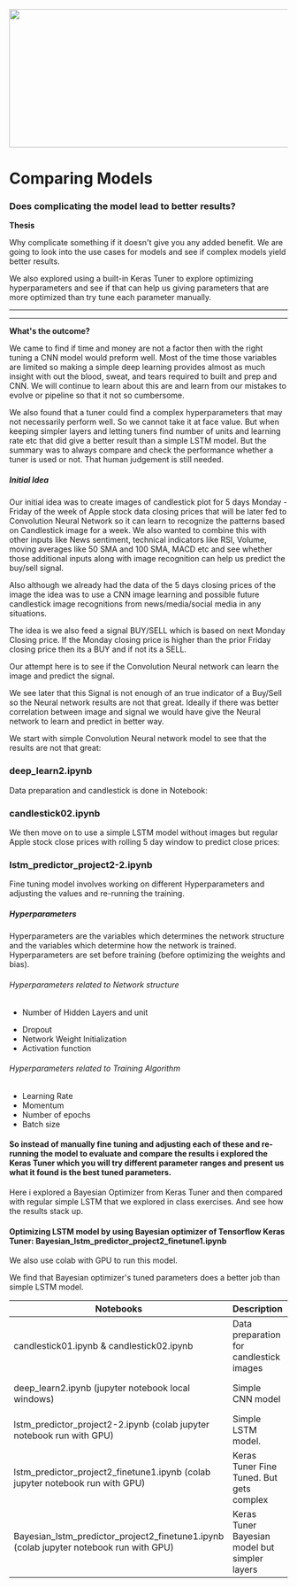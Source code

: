 <img src="https://miro.medium.com/max/1400/1*XbuW8WuRrAY5pC4t-9DZAQ.jpeg" width="600" height="250">


# Comparing Models

### Does complicating the model lead to better results?

**Thesis**

Why complicate something if it doesn't give you any added benefit. We are going to look into the use cases for models and see if complex models yield better results.  

We  also explored using a built-in Keras Tuner to explore optimizing hyperparameters and see if that can help us giving parameters that are more optimized than try tune each parameter manually.

---



---
**What's the outcome?** 

We came to find if time and money are not a factor then with the right tuning a CNN model would preform well. Most of the time those variables are limited so making a simple deep learning provides almost as much insight with out the blood, sweat, and tears required to built and prep and CNN. We will continue to learn about this are and learn from our mistakes to evolve or pipeline so that it not so cumbersome.

We also found that a tuner could find a complex hyperparameters that may not necessarily perform well. So we cannot take it at face value. But when keeping simpler layers and letting tuners find number of units and learning rate etc that did give a better result than a simple LSTM model. But the summary was to always compare and check the performance whether a tuner is used or not. That human judgement is still needed.



##### Initial Idea

Our initial idea was to create images of candlestick plot for 5 days Monday - Friday of the week of Apple stock data closing prices that will be later fed to Convolution Neural Network so it can learn to recognize the patterns based on Candlestick image for a week. We also wanted to combine this with other inputs like News sentiment, technical indicators like RSI, Volume, moving averages like 50 SMA and 100 SMA, MACD etc and see whether those additional inputs along with image recognition can help us predict the buy/sell signal. 

Also although we already had the data of the 5 days closing prices of the image the idea was to use a CNN image learning and possible future candlestick image recognitions from news/media/social media in any situations.

The idea is we also feed a signal BUY/SELL which is based on next Monday Closing price. If the Monday closing price is higher than the prior Friday closing price then its a BUY and if not its a SELL.

Our attempt here is to see if the Convolution Neural network can learn the image and predict the signal.

We see later that this Signal is not enough of an true indicator of a Buy/Sell so the Neural network results are not that great. Ideally if there was better correlation between image and signal we would have give the Neural network to learn and predict in better way.



We start with simple Convolution Neural network model to see that the results are not that great:

### deep_learn2.ipynb

Data preparation and candlestick is done in Notebook:

### candlestick02.ipynb



We then move on to use a simple LSTM model without images but regular Apple stock close prices with rolling 5 day window to predict close prices: 

### lstm_predictor_project2-2.ipynb



Fine tuning model involves working on different Hyperparameters and adjusting the values and re-running the training.

##### Hyperparameters

Hyperparameters are the variables which determines the network structure and the variables which determine how the network is trained. Hyperparameters are set before training (before optimizing the weights and bias).

###### 	Hyperparameters related to Network structure

* Number of Hidden Layers and unit

- Dropout
- Network Weight Initialization
- Activation function

###### Hyperparameters related to Training Algorithm

- Learning Rate
- Momentum
- Number of epochs
- Batch size



#### So instead of manually fine tuning and adjusting each of these and re-running the model to evaluate and compare the results i explored the Keras Tuner which you will try different parameter ranges and present us what it found is the best tuned parameters.



Here i explored a Bayesian Optimizer from Keras Tuner and then compared with regular simple LSTM that we explored in class exercises. And see how the results stack up.



####  Optimizing LSTM model by using Bayesian optimizer of Tensorflow Keras Tuner: Bayesian_lstm_predictor_project2_finetune1.ipynb

We also use colab with GPU to run this model.

We find that Bayesian optimizer's tuned parameters does a better job than simple LSTM model.







| Notebooks                                                    | Description                                   | Result                        |
| ------------------------------------------------------------ | --------------------------------------------- | ----------------------------- |
| candlestick01.ipynb & candlestick02.ipynb                    | Data preparation for candlestick images       | (n/a)                         |
| deep_learn2.ipynb (jupyter notebook local windows)           | Simple CNN model                              | Performance is not that good. |
| lstm_predictor_project2-2.ipynb (colab jupyter notebook run with GPU) | Simple LSTM model.                            | Performance is reasonable.    |
| lstm_predictor_project2_finetune1.ipynb (colab jupyter notebook run with GPU) | Keras Tuner Fine Tuned. But gets complex      | Performance is not that good. |
| Bayesian_lstm_predictor_project2_finetune1.ipynb (colab jupyter notebook run with GPU) | Keras Tuner Bayesian model but simpler layers | Performance looks better      |





